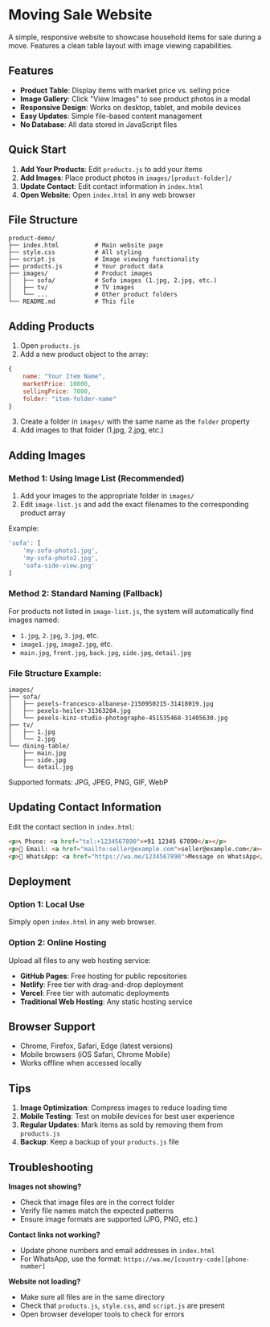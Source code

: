 # Moving Sale Website

A simple, responsive website to showcase household items for sale during a move. Features a clean table layout with image viewing capabilities.

## Features

- **Product Table**: Display items with market price vs. selling price
- **Image Gallery**: Click "View Images" to see product photos in a modal
- **Responsive Design**: Works on desktop, tablet, and mobile devices
- **Easy Updates**: Simple file-based content management
- **No Database**: All data stored in JavaScript files

## Quick Start

1. **Add Your Products**: Edit `products.js` to add your items
2. **Add Images**: Place product photos in `images/[product-folder]/`
3. **Update Contact**: Edit contact information in `index.html`
4. **Open Website**: Open `index.html` in any web browser

## File Structure

```
product-demo/
├── index.html          # Main website page
├── style.css           # All styling
├── script.js           # Image viewing functionality
├── products.js         # Your product data
├── images/             # Product images
│   ├── sofa/           # Sofa images (1.jpg, 2.jpg, etc.)
│   ├── tv/             # TV images
│   └── ...             # Other product folders
└── README.md           # This file
```

## Adding Products

1. Open `products.js`
2. Add a new product object to the array:

```javascript
{
    name: "Your Item Name",
    marketPrice: 10000,
    sellingPrice: 7000,
    folder: "item-folder-name"
}
```

3. Create a folder in `images/` with the same name as the `folder` property
4. Add images to that folder (1.jpg, 2.jpg, etc.)

## Adding Images

### Method 1: Using Image List (Recommended)
1. Add your images to the appropriate folder in `images/`
2. Edit `image-list.js` and add the exact filenames to the corresponding product array

Example:
```javascript
'sofa': [
    'my-sofa-photo1.jpg',
    'my-sofa-photo2.jpg',
    'sofa-side-view.png'
]
```

### Method 2: Standard Naming (Fallback)
For products not listed in `image-list.js`, the system will automatically find images named:
- `1.jpg`, `2.jpg`, `3.jpg`, etc.
- `image1.jpg`, `image2.jpg`, etc.
- `main.jpg`, `front.jpg`, `back.jpg`, `side.jpg`, `detail.jpg`

### File Structure Example:
```
images/
├── sofa/
│   ├── pexels-francesco-albanese-2150950215-31418019.jpg
│   ├── pexels-heiler-31363284.jpg
│   └── pexels-kinz-studio-photographe-451535468-31405630.jpg
├── tv/
│   ├── 1.jpg
│   └── 2.jpg
└── dining-table/
    ├── main.jpg
    ├── side.jpg
    └── detail.jpg
```

Supported formats: JPG, JPEG, PNG, GIF, WebP

## Updating Contact Information

Edit the contact section in `index.html`:

```html
<p>📞 Phone: <a href="tel:+1234567890">+91 12345 67890</a></p>
<p>📧 Email: <a href="mailto:seller@example.com">seller@example.com</a></p>
<p>💬 WhatsApp: <a href="https://wa.me/1234567890">Message on WhatsApp</a></p>
```

## Deployment

### Option 1: Local Use
Simply open `index.html` in any web browser.

### Option 2: Online Hosting
Upload all files to any web hosting service:
- **GitHub Pages**: Free hosting for public repositories
- **Netlify**: Free tier with drag-and-drop deployment
- **Vercel**: Free tier with automatic deployments
- **Traditional Web Hosting**: Any static hosting service

## Browser Support

- Chrome, Firefox, Safari, Edge (latest versions)
- Mobile browsers (iOS Safari, Chrome Mobile)
- Works offline when accessed locally

## Tips

1. **Image Optimization**: Compress images to reduce loading time
2. **Mobile Testing**: Test on mobile devices for best user experience
3. **Regular Updates**: Mark items as sold by removing them from `products.js`
4. **Backup**: Keep a backup of your `products.js` file

## Troubleshooting

**Images not showing?**
- Check that image files are in the correct folder
- Verify file names match the expected patterns
- Ensure image formats are supported (JPG, PNG, etc.)

**Contact links not working?**
- Update phone numbers and email addresses in `index.html`
- For WhatsApp, use the format: `https://wa.me/[country-code][phone-number]`

**Website not loading?**
- Make sure all files are in the same directory
- Check that `products.js`, `style.css`, and `script.js` are present
- Open browser developer tools to check for errors
